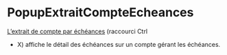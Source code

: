 # PopupExtraitCompteEcheances


[L’extrait 
 de compte par échéances](../../../ExtraitCompte/ExtraitCompteParEcheances.md) (raccourci Ctrl 
 + X) affiche le détail des échéances 
 sur un compte gérant les échéances.


